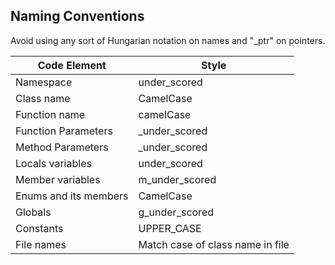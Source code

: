## Naming Conventions

Avoid using any sort of Hungarian notation on names and "_ptr" on pointers.

| **Code Element** | **Style**
| --- | --- |
| Namespace | under\_scored |
| Class name | CamelCase |
| Function name | camelCase |
| Function Parameters|\_under\_scored|
| Method Parameters | \_under\_scored |
| Locals variables | under\_scored |
| Member variables | m\_under\_scored |
| Enums and its members | CamelCase |
| Globals | g\_under\_scored | 
| Constants | UPPER\_CASE | 
| File names | Match case of class name in file |